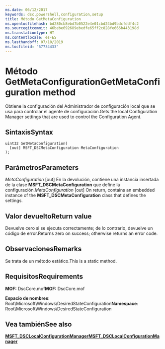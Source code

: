 ```yaml
---
ms.date: 06/12/2017
keywords: dsc,powershell,configuration,setup
title: Método GetMetaConfiguration
ms.openlocfilehash: bd280cb8ebd7b0522e4e01cbd24bd9bdcfddf4c2
ms.sourcegitcommit: 46bebe692689ebedfe65ff2c828fe666b443198d
ms.translationtype: HT
ms.contentlocale: es-ES
ms.lasthandoff: 07/10/2019
ms.locfileid: "67734433"
---
```

# <a name="getmetaconfiguration-method"></a><span data-ttu-id="c4e8e-103">Método GetMetaConfiguration</span><span class="sxs-lookup"><span data-stu-id="c4e8e-103">GetMetaConfiguration method</span></span>

<span data-ttu-id="c4e8e-104">Obtiene la configuración del Administrador de configuración local que se usa para controlar el agente de configuración.</span><span class="sxs-lookup"><span data-stu-id="c4e8e-104">Gets the local Configuration Manager settings that are used to control the Configuration Agent.</span></span>

## <a name="syntax"></a><span data-ttu-id="c4e8e-105">Sintaxis</span><span class="sxs-lookup"><span data-stu-id="c4e8e-105">Syntax</span></span>

```mof
uint32 GetMetaConfiguration(
  [out] MSFT_DSCMetaConfiguration MetaConfiguration
);
```

## <a name="parameters"></a><span data-ttu-id="c4e8e-106">Parámetros</span><span class="sxs-lookup"><span data-stu-id="c4e8e-106">Parameters</span></span>

<span data-ttu-id="c4e8e-107">*MetaConfiguration* \[out\] En la devolución, contiene una instancia insertada de la clase **MSFT_DSCMetaConfiguration** que define la configuración.</span><span class="sxs-lookup"><span data-stu-id="c4e8e-107">*MetaConfiguration* \[out\] On return, contains an embedded instance of the **MSFT_DSCMetaConfiguration** class that defines the settings.</span></span>

## <a name="return-value"></a><span data-ttu-id="c4e8e-108">Valor devuelto</span><span class="sxs-lookup"><span data-stu-id="c4e8e-108">Return value</span></span>

<span data-ttu-id="c4e8e-109">Devuelve cero si se ejecuta correctamente; de lo contrario, devuelve un código de error.</span><span class="sxs-lookup"><span data-stu-id="c4e8e-109">Returns zero on success; otherwise returns an error code.</span></span>

## <a name="remarks"></a><span data-ttu-id="c4e8e-110">Observaciones</span><span class="sxs-lookup"><span data-stu-id="c4e8e-110">Remarks</span></span>

<span data-ttu-id="c4e8e-111">Se trata de un método estático.</span><span class="sxs-lookup"><span data-stu-id="c4e8e-111">This is a static method.</span></span>

## <a name="requirements"></a><span data-ttu-id="c4e8e-112">Requisitos</span><span class="sxs-lookup"><span data-stu-id="c4e8e-112">Requirements</span></span>

<span data-ttu-id="c4e8e-113">**MOF:** DscCore.mof</span><span class="sxs-lookup"><span data-stu-id="c4e8e-113">**MOF:** DscCore.mof</span></span>

<span data-ttu-id="c4e8e-114">**Espacio de nombres**: Root\Microsoft\Windows\DesiredStateConfiguration</span><span class="sxs-lookup"><span data-stu-id="c4e8e-114">**Namespace**: Root\Microsoft\Windows\DesiredStateConfiguration</span></span>

## <a name="see-also"></a><span data-ttu-id="c4e8e-115">Vea también</span><span class="sxs-lookup"><span data-stu-id="c4e8e-115">See also</span></span>

[<span data-ttu-id="c4e8e-116">**MSFT_DSCLocalConfigurationManager**</span><span class="sxs-lookup"><span data-stu-id="c4e8e-116">**MSFT_DSCLocalConfigurationManager**</span></span>](msft-dsclocalconfigurationmanager.md)
